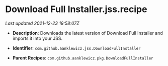 # Download Full Installer.jss.recipe

_Last updated 2021-12-23 19:58:07Z_

- **Description**: Downloads the latest version of Download Full Installer and imports it into your JSS.

- **Identifier**: `com.github.aanklewicz.jss.DownloadFullInstaller`

- **Parent Recipes**: `com.github.aanklewicz.pkg.DownloadFullInstaller`